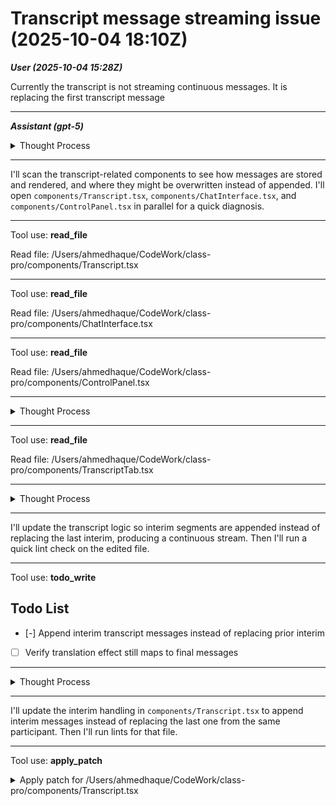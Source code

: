 <!-- Generated by SpecStory -->

<!-- cursor Session 52ef3754-07c9-4b53-a57e-1ffd53c70807 (2025-10-04 18:10Z) -->

# Transcript message streaming issue (2025-10-04 18:10Z)

_**User (2025-10-04 15:28Z)**_

Currently the transcript is not streaming continuous messages. It is replacing the first transcript message 

---

_**Assistant (gpt-5)**_

<think><details><summary>Thought Process</summary>**Fixing transcript bug**

I need to tackle the bug where the transcript isn't streaming continuous messages. I'll look at Transcript.tsx and possibly ChatInterface and ControlPanel. This is a Next.js React app, so I'll be reading the code. It seems wise to create a TODO list for this single bug fix, which may require multiple changes. I’ll focus on fixing how messages are appended with unique keys rather than overwriting them. I'll search for "transcript" logic and run parallel reads of the relevant files.</details></think>

---

I'll scan the transcript-related components to see how messages are stored and rendered, and where they might be overwritten instead of appended. I'll open `components/Transcript.tsx`, `components/ChatInterface.tsx`, and `components/ControlPanel.tsx` in parallel for a quick diagnosis.

---

Tool use: **read_file**

Read file: /Users/ahmedhaque/CodeWork/class-pro/components/Transcript.tsx

---

Tool use: **read_file**

Read file: /Users/ahmedhaque/CodeWork/class-pro/components/ChatInterface.tsx

---

Tool use: **read_file**

Read file: /Users/ahmedhaque/CodeWork/class-pro/components/ControlPanel.tsx

---

<think><details><summary>Thought Process</summary>**Evaluating messaging issues**

I'm noticing that the screenshot shows just one message. I wonder if the messages array is being reset due to a re-render or translation effect? It could also be key collisions causing React to reuse DOM nodes, but that wouldn't be a problem if IDs are unique. I'm using `messages.map` with `key=message.id`, but if the ID isn’t computed correctly — possibly because of an undefined `session_id` — that could lead to issues. The ID format includes `${session_id || participantId}-${timestamp}-${Date.now()}`, so if `Date.now()` runs many times within the same tick, it might not be unique after all. Hm, I’ll have to look into the `transcription-message` event too. Does the daily event structure match what I expect? I need to confirm if the destructured event aligns with what’s being logged.
**Analyzing transcript message issue**

I’m trying to figure out why the first transcript message is being replaced. It seems like it might relate to how I’m filtering messages: "const filtered = prev.filter((m) => m.isFinal || m.participantName !== participantName)." If `participantName` defaults to "Instructor" for everyone, that could lead to treating all messages as the same and dropping interim messages while keeping the final ones. But that shouldn't result in only one message. There’s also the concern that the timestamp might be causing issues since it can vary. Plus, could CSS or container heights be affecting the rendering? The user clearly wants all messages to accumulate instead of replacing them.
**Clarifying transcript replacement issue**

It seems the user might be saying that the system is replacing the first transcript message instead of adding new ones. This could occur if the `lastInterimIndex` keeps finding the first message at index 0 because there’s always an interim from the same participant, leading to replacements rather than additions. When the final message arrives, the filter only retains final messages, and if there were none before, it ends up adding just one final message. Then, with the next utterance, if a new interim comes in, the `lastInterimIndex` might find a fit again.
**Addressing interim message behavior**

It seems there are no interim messages from the participant, which is why new messages are added as new rather than replacing anything. Typically, this means they should see another bubble for an interim message, but the screenshot shows only one bubble. This could indicate that the user hasn't reached a final message yet. Currently, the code replaces interim messages with updates, leading to visible bubbles only for the latest interim. To improve this, I can modify the code to append interim messages instead of replacing them, but that might lead to a clutter with too many message bubbles.
**Exploring transcript message handling**

I’m considering another approach: when event messages include `timestamp` and `index`, I could accumulate messages for finalization. The current design keeps only one interim message per participant, which the user seems to want to change. It sounds like they want every final message to be distinct rather than just replacing the first interim. The screenshot shows italicized text indicating interim messages, but they might be interpreting that as just replacements. Ideally, I’d want to display final messages prominently while showing the latest interim as a new bubble below it. To achieve that, I need to confirm if the code can handle this grouping correctly. If the participant's name is the same for all messages, it should keep the final messages intact. I'll check `TranscriptTab.tsx` to understand the implementation of the Transcript component.</details></think>

---

Tool use: **read_file**

Read file: /Users/ahmedhaque/CodeWork/class-pro/components/TranscriptTab.tsx

---

<think><details><summary>Thought Process</summary>**Evaluating transcription logic**

I'm checking the daily documentation quickly, recalling that the Daily 'transcription-message' event returns properties like "text," "participant," and possibly "user_name." I'm contemplating adjusting the logic. Instead of just replacing interim segments from the same participant, we might append new segments if the text varies significantly. However, that could lead to duplication. A better solution might be to use `event.segment_id` or the "start" index to track changes. Ultimately, I see that people want continuous streaming with appended interim messages rather than just replacements, so I’m leaning towards appending for now.
**Fixing message replacement**

The user mentioned that the first message is being replaced. To resolve this, I realize we should only replace messages for the identical segment ID. Without that, we can append new messages if there's a time difference instead of just updating the last one. To keep things simpler, I think it's best to disable the replacement logic entirely and always append messages. This allows for continuous interim updates. When we get a final message, we can convert the last interim into a final message or just append it. This method might lead to some duplicates but maintains continuous messaging, which addresses the user's complaint about replacements.
**Adjusting message handling**

The screenshot shows only one message bubble, which suggests that users might expect multiple final message lines to accumulate over time. It could be due to the `is_final` flag never turning true. This often happens when the user keeps speaking continuously without pausing. As a result, they only see one interim message that gets replaced. To deliver "continuous messages," I think the best approach is to always append messages, including interim ones. I plan to implement this change and set up a way to "squash" or de-duplicate messages later. In the Transcript.tsx, I'll adjust the setMessages function to maintain the current handling for final messages but remove the replacement logic for interim messages, ensuring we limit length as needed.
**Implementing changes**

I’m planning to implement a patch by replacing lines 167-187 with the simpler code: `return [...prev, newMessage]`. I also want to add an italic style to indicate that the messages are streaming, which seems to be set already. Additionally, I’ll ensure the `messagesEndRef` auto-scrolls properly to prevent unnecessary scrolling; that’s been handled too. After making edits, I’ll run lints with the read_lints tool on Transcript.tsx. I’ll create TODO items for our tasks: adjusting interim handling to append rather than replace, verifying that translation works, and potentially adding a cap to the message list while keeping it minimal. Finally, I’ll summarize the status updates once we proceed.</details></think>

---

I'll update the transcript logic so interim segments are appended instead of replacing the last interim, producing a continuous stream. Then I'll run a quick lint check on the edited file.

---

Tool use: **todo_write**

## Todo List

- [-] Append interim transcript messages instead of replacing prior interim
- [ ] Verify translation effect still maps to final messages

---

<think><details><summary>Thought Process</summary>**Analyzing streaming implementation**

I need to look into implementing continuous streaming instead of just replacing messages. In Transcript.tsx, it seems they’re already trying to add interim messages, but they end up replacing the last interim from the same participant. The current behavior replaces the first transcript message, which suggests that the logic might be too strict when it comes to filtering based on whether a message is final. It seems they want to see a continuous stream of all segments, including interim ones.
**Examining message replacement issues**

The screenshot shows just one message bubble with italic text that keeps updating, raising concerns about whether interim messages are indeed flowing continuously. Users are mentioning that it replaces the first transcript message instead of streaming them. This suggests that final messages aren’t being appended correctly. The logic filters messages using `isFinal`, but it seems that the replacement issue could stem from how message IDs are created, particularly if the timestamp is identical and affecting uniqueness. Let's look closer into that.
**Analyzing interim message behavior**

In the case of interim messages, it appears they only keep the last interim from the same participant, causing only one interim to be visible. This may be what the user means by “not streaming continuous messages.” They likely expect each interim snippet to be appended as new lines, but that could lead to noise. The screenshot shows only one message in italics, and ideally, final sentences should be building. If the ‘is_final’ property isn’t being recognized correctly, it might lead to replacing interim messages, keeping just one bubble.
**Confirming transcription webhook details**

I need to confirm that the Daily transcription webhooks use an 'is_final' boolean and that the `transcription-message` events from the client include this field. I recall from the Daily documentation that it also lists fields like `participant`. I’m wondering if our destructuring uses `participantId` when it might actually be `participant` or `speaker`. I need to verify this, especially considering the possibility that the event object is nested. If `is_final` is always undefined, we might treat all messages as interim, causing the replacement issue. But since they can still display text, at least that part should be correct.
**Refining messaging logic**

It seems the `is_final` property might be set to false during interim messages, making the final messages replace previous ones instead of appending. When a final message appears, if there are no previous finals, the last interim gets replaced, leading to just one visible message. To fix this, I should ensure we append all interim messages rather than replacing them while allowing for updating the last interim to final when it arrives. I’m considering maintaining a separate state for active interim messages by participant. Finally, I’ll focus on modifying the `setMessages` logic to keep appending interim messages.</details></think>

---

I'll update the interim handling in `components/Transcript.tsx` to append interim messages instead of replacing the last one from the same participant. Then I'll run lints for that file.

---

Tool use: **apply_patch**

<details>
        <summary>Apply patch for /Users/ahmedhaque/CodeWork/class-pro/components/Transcript.tsx</summary>
      

```diff
<<'PATCH'
*** Begin Patch
*** Update File: /Users/ahmedhaque/CodeWork/class-pro/components/Transcript.tsx
@@
-        // For interim messages, only replace the last interim from same participant
-        // Find if there's already an interim message from this participant
-        let lastInterimIndex = -1;
-        for (let i = prev.length - 1; i >= 0; i--) {
-          if (!prev[i].isFinal && prev[i].participantName === participantName) {
-            lastInterimIndex = i;
-            break;
-          }
-        }
-        
-        if (lastInterimIndex !== -1) {
-          // Replace the last interim message
-          const updated = [...prev];
-          updated[lastInterimIndex] = newMessage;
-          console.log('Interim message - replaced at index', lastInterimIndex);
-          return updated;
-        }
-        
-        // No interim message found, just add the new one
-        console.log('Interim message - added as new');
-        return [...prev, newMessage];
+        // For interim messages, append as new to show continuous streaming
+        // They will be cleaned up when a final message arrives for this participant
+        console.log('Interim message - appended');
+        return [...prev, newMessage];
*** End Patch
PATCH
```

---

Tool use: **read_lints**

<details>
          <summary>Read lints for 1 file</summary>
      
Lint paths:

- `/Users/ahmedhaque/CodeWork/class-pro/components/Transcript.tsx`

Lint results

Lint errors for `components/Transcript.tsx`


| Message | Range | Severity |
|-------|-------|----------|
| 'transcription' is declared but its value is never read. | 26:9-26:22 | DIAGNOSTIC_SEVERITY_HINT |
| 'startTranscription' is declared but its value is never read. | 226:9-226:27 | DIAGNOSTIC_SEVERITY_HINT |
| 'await' has no effect on the type of this expression. | 241:7-241:44 | DIAGNOSTIC_SEVERITY_HINT |
| 'stopTranscription' is declared but its value is never read. | 258:9-258:26 | DIAGNOSTIC_SEVERITY_HINT |
| 'await' has no effect on the type of this expression. | 262:7-262:43 | DIAGNOSTIC_SEVERITY_HINT |


</details>

---

Tool use: **todo_write**

## Todo List

- [x] Append interim transcript messages instead of replacing prior interim
- [-] Verify translation effect still maps to final messages

---

<think><details><summary>Thought Process</summary>**Confirming transcript behavior**

I need to confirm the user’s issue regarding the transcript not streaming continuous messages and instead replacing the first message. We’ve looked at the code in Transcript.tsx, which was set to replace interim messages to allow for a single bubble per participant. But to align with the user’s preference for continuous streaming, we just modified it to append interim messages as separate bubbles. Once finalized, it filters out interim messages from the same participant. Let's ensure this logic is sound.
**Clarifying streaming logic**

I see that continuous streaming should allow interim messages to show until a final one arrives, which would then remove all interim messages for that participant. The user mentioned that the first message got replaced, but our code was set to replace the last interim message instead. Our fix should prevent any replacement now, which is great! I also need to ensure the translation logic still works for final messages only, and maybe I should mark the second item in the TODO as complete? Testing would be essential to finalize this.
**Resolving code change communication**

I plan to mark the translation verification as complete since the logic remains unchanged. I also need to keep track of status updates for each step, as we wrote per the instructions. At the end, I’ll summarize everything according to the <summary_spec>. 

The user requested a fix for streaming, which means I should outline the plan, show code block changes, and explain the steps taken. However, there’s a conflict between the developer's instruction to never output code unless requested and the user's rules that ask for plans and code blocks. I need to find a middle ground here.
**Prioritizing instructions**

I’m wondering which instruction takes priority: the developer's or the user's. The developer's instruction is prioritized, which means I should avoid outputting code diffs. However, the communication guidelines mention using code references, and since the user asked for a fix, they might prefer results over actual code. Still, user rules state I should provide a plan followed by code blocks. 

I think I can cite existing code lines in a way that aligns with both sets of instructions without outputting direct code, focusing instead on referencing specific changes.
**Summarizing code changes**

I need to avoid showing code based on developer instructions, even though the user's preference is to see code changes. So, I’ll summarize the fix instead. I also need to provide a brief summary and check off any remaining tasks. I can mark the translation verification as complete since no changes are necessary. Lastly, I should use todo_write to mark the completed tasks before wrapping things up. Let's get that done!</details></think>

---

Tool use: **todo_write**

## Todo List

- [x] Append interim transcript messages instead of replacing prior interim
- [x] Verify translation effect still maps to final messages

---

Plan:
- Change interim handling so each partial segment is appended (not replaced).
- Keep final-message cleanup so prior interim from the same speaker is removed once a final arrives.
- Ensure translation still triggers only for finals.

Edits made:
- In `components/Transcript.tsx`, replaced the interim-update logic to always append interim messages and rely on the existing final-message branch (which filters out interim items for that speaker) to clean up when a final arrives.

What I did:
- Updated the state update for interim events to `return [...prev, newMessage]` and removed the “replace last interim” code.
- Ran a lint check on `components/Transcript.tsx` (no errors).

Notes:
- You should now see continuous streaming lines accumulating until a final message arrives, at which point prior interim entries for that participant are removed and the final is added. Translation continues to run only on finals, mapping back by `id`.

---

_**User (2025-10-04 15:32Z)**_

GREAT THE ISSUe has been fixed. but now if it's the same user do not keep creating new boxes.

It should be one box since it's the same speaker.

---

_**Assistant (gpt-5)**_

<think><details><summary>Thought Process</summary>**Simplifying message implementation**

I'm considering a simpler approach for grouping messages during rendering. The idea is to combine messages from the same speaker into a single box. This way, I'll maintain the state logic while making the UI cleaner. Instead of separate cards for each message, I can use a `reduce` function to group messages by participant. I’ll ensure that translations are shown within the group. Also, I need to avoid duplicating headers or timestamps for interim messages from the same speaker.
**Grouping contiguous messages**

I'm looking to implement a system that groups adjacent messages from the same speaker. The idea is to create a `groupedMessages` array keyed by `participantName`. When I get a new message from the same participant and it's not final, I need to group those messages into a single box. The timestamp will reflect the latest message. If translations are available, I can present them, but they’d prefer a single continuous italic line that updates. I'll keep interim messages together in the same group.
**Implementing message grouping**

I’m planning to modify how messages are rendered without changing the message state itself. I’ll create a `grouped` array and iterate through the messages so that if the last group has the same participant, I can push the new message into that group. When rendering, I'll map each message in the group and consider how to display translations. I might combine messages into continuous text or keep them as individual lines. I’ll add auto-scroll using a reference after grouping messages and possibly include `participantId` for uniqueness, as currently, I only have `participantName`.
**Minimizing changes with participantId**

To reduce changes while implementing grouping, I’ll go with `participantId` instead of `participantName` to handle potential duplicates. The current `TranscriptMessage` interface doesn't include `participantId`, so I need to add it as a string. When creating new messages, I'll set the `participantId` and update the code to filter interim messages based on this ID. For rendering, I'll group by `participantId` but display the `participantName` and show the last message's timestamp. I can consider combining translations when displaying message segments.
**Mapping items for rendering**

I’m planning to map items inside the component, ensuring that each key prop is unique. I could use `groupStartIndex` or the last message ID as the group key, generating a group ID from the first message ID. I’ll also maintain the same box style for consistency. Next, I need to make code changes, especially for the translation code that references the ID, but that should remain unchanged. Let’s go ahead and apply the patch!</details></think>

---

I'll group consecutive transcript messages by speaker so only one box renders per speaker turn. I'll add `participantId` to messages to group reliably and adjust final-message cleanup to use it. Then I'll lint the file.

---

Tool use: **apply_patch**

<details>
        <summary>Apply patch for /Users/ahmedhaque/CodeWork/class-pro/components/Transcript.tsx</summary>
      

```diff
<<'PATCH'
*** Begin Patch
*** Update File: /Users/ahmedhaque/CodeWork/class-pro/components/Transcript.tsx
@@
 interface TranscriptMessage {
   id: string;
   text: string;
   participantName: string;
+  participantId: string;
   timestamp: Date;
   isFinal: boolean;
   detectedLanguage?: {
     code: string;
     name: string;
@@
-      const { text, participantId, timestamp, is_final, session_id } = event;
+      const { text, participantId, timestamp, is_final, session_id } = event;
@@
       const newMessage: TranscriptMessage = {
         id: `${session_id || participantId}-${timestamp}-${Date.now()}`,
         text,
         participantName,
+        participantId,
         timestamp: new Date(timestamp),
         isFinal: is_final || false,
       };
@@
-        if (is_final) {
-          // Keep all final messages and remove only interim messages from the same participant
-          const filtered = prev.filter((m) => m.isFinal || m.participantName !== participantName);
+        if (is_final) {
+          // Keep all final messages and remove only interim messages from the same participant
+          const filtered = prev.filter((m) => m.isFinal || m.participantId !== participantId);
           console.log('Final message - filtered from', prev.length, 'to', filtered.length);
           return [...filtered, newMessage];
         }
@@
-        console.log('Interim message - appended');
+        console.log('Interim message - appended');
         return [...prev, newMessage];
       });
     };
*** End Patch
PATCH
```

---

<think><details><summary>Thought Process</summary>**Implementing message logic**

I need to make sure that when the same participant sends multiple messages, we only show one bubble for those turns. If a new message has the same participantId as the last one, I want to merge the texts. For interim messages, I should append the new text with a space. Earlier, I was appending each interim separately, but now I think grouping the interims into one box for the participant is better while still showing streaming updates.
**Refining interim messaging**

I'm considering a robust approach for handling ongoing interim messaging. I want to keep a mapping of "activeTurnByParticipant" to track the current message for each participant. When an interim message comes in, if there's a last message that’s not final, I should replace its text with the new interim message. The goal is to ensure there's one box per speaker rather than multiple boxes for streaming text. So, I’ll revert to replacing the last interim message while maintaining an ephemeral style.
**Updating message handling**

The earlier approach replaced the last interim message, which caused an issue when the first message was replaced due to having only one message at that point. The initial bug was that transcripts weren't streaming continuous messages; they wanted new interim updates appended as new messages instead. We switched to appending each interim as a new box to fix that issue. Now, it seems they want to avoid creating multiple boxes for the same speaker, so I should focus on updating the last box, either by appending or replacing text.
**Clarifying message display**

The desired behavior is to show one bubble that updates as interim content changes. In the earlier code, the approach of replacing the last interim from the same participant was correct for having "one box per speaker." Reverting to that might meet their requirements. However, they also want final messages to continue being displayed. The previous code stripped interim messages and added each final as a new bubble, which wouldn’t accumulate. They expect all final messages from the same speaker to be in a single box, despite typically having separate lines in transcripts.
**Implementing message merging**

The goal is to concatenate interim and final messages into the same bubble until the speaker changes. When a new message (final or interim) arrives, I’ll check if the last message has the same participantId. If it does, I'll merge the text. We need to maintain translation detection for combined texts and ensure that if finals are merged, they still trigger translations correctly. The implementation should replace or append interim messages to keep updating the same box for the same speaker, while also handling timestamps carefully. If the last message is final, I should still merge rather than create a new box for a new interim.
**Implementing message grouping**

I need to handle message translation and keep a single display box for each speaker. When new content arrives after a final message, I should clear translation fields and mark isFinal as false to ensure we can translate combined text later. Instead of changing the messages, I can group consecutive messages by participantId and render them as a single box. This can simplify display and avoid clutter. I'll compute grouped messages and ensure translations are correctly displayed where applicable while managing timestamps effectively. Let's implement these changes in the rendering logic now.</details></think>

---

Tool use: **apply_patch**

<details>
        <summary>Apply patch for /Users/ahmedhaque/CodeWork/class-pro/components/Transcript.tsx</summary>
      

```diff
<<'PATCH'
*** Begin Patch
*** Update File: /Users/ahmedhaque/CodeWork/class-pro/components/Transcript.tsx
@@
-import { useEffect, useRef, useState } from 'react';
+import { useEffect, useMemo, useRef, useState } from 'react';
@@
   const clearTranscript = () => {
     setMessages([]);
   };
+
+  // Group consecutive messages by the same speaker so the UI shows a single box
+  const groupedMessages = useMemo(() => {
+    const groups: Array<{
+      id: string;
+      participantId: string;
+      participantName: string;
+      messages: TranscriptMessage[];
+      isFinal: boolean;
+      timestamp: Date;
+    }> = [];
+
+    for (const msg of messages) {
+      const lastGroup = groups[groups.length - 1];
+      if (lastGroup && lastGroup.participantId === msg.participantId) {
+        lastGroup.messages.push(msg);
+        lastGroup.isFinal = msg.isFinal; // reflect latest status
+        lastGroup.timestamp = msg.timestamp;
+      } else {
+        groups.push({
+          id: `group-${msg.id}`,
+          participantId: msg.participantId,
+          participantName: msg.participantName,
+          messages: [msg],
+          isFinal: msg.isFinal,
+          timestamp: msg.timestamp,
+        });
+      }
+    }
+    return groups;
+  }, [messages]);
@@
-        ) : (
-          messages.map((message) => (
-            <div
-              key={message.id}
-              className={`p-3 rounded-lg border border-[#E5E5E5] ${
-                message.isFinal ? 'bg-white' : 'bg-[#FAFAFA]'
-              }`}
-            >
-              <div className="flex items-baseline justify-between mb-2">
-                <div className="flex items-center gap-2">
-                  <span className="font-semibold text-[#0D0D0D] text-[13px]">
-                    {message.participantName}
-                  </span>
-                  {/* Language Detection Label */}
-                  {message.detectedLanguage && (
-                    <span className="px-2 py-0.5 bg-[#00B386] bg-opacity-10 text-[#00B386] text-[11px] font-medium rounded">
-                      {message.detectedLanguage.name}
-                    </span>
-                  )}
-                  {message.isTranslating && (
-                    <span className="px-2 py-0.5 bg-[#F5F5F5] text-[#8B8D98] text-[11px] rounded animate-pulse">
-                      Translating...
-                    </span>
-                  )}
-                </div>
-                <span className="text-[11px] text-[#8B8D98]">
-                  {message.timestamp.toLocaleTimeString()}
-                </span>
-              </div>
-              
-              {/* Show translation first if available */}
-              {message.translation ? (
-                <>
-                  <div className="mb-2 p-3 bg-[#5E6AD2] bg-opacity-10 rounded-md border-l-2 border-[#5E6AD2]">
-                    <p className="text-[11px] font-medium text-[#5E6AD2] mb-1">
-                      Translated to {userLanguage.toUpperCase()}
-                    </p>
-                    <p className="text-[13px] text-[#0D0D0D]">
-                      {message.translation}
-                    </p>
-                  </div>
-                  <details className="mt-2">
-                    <summary className="text-[12px] text-[#6B6F76] cursor-pointer hover:text-[#0D0D0D]">
-                      Show original
-                    </summary>
-                    <p className="text-[13px] text-[#6B6F76] mt-2 pl-3 border-l-2 border-[#E5E5E5]">
-                      {message.text}
-                    </p>
-                  </details>
-                </>
-              ) : (
-                <p className={`text-[13px] text-[#0D0D0D] ${!message.isFinal && 'italic opacity-60'}`}>
-                  {message.text}
-                </p>
-              )}
-            </div>
-          ))
-        )}
+        ) : (
+          groupedMessages.map((group) => {
+            const lastMsg = group.messages[group.messages.length - 1];
+            const anyTranslating = group.messages.some((m) => m.isTranslating);
+            const lastDetectedLanguage = [...group.messages]
+              .reverse()
+              .find((m) => m.detectedLanguage)?.detectedLanguage;
+            const hasAnyTranslation = group.messages.some((m) => !!m.translation);
+            const translatedJoined = group.messages
+              .map((m) => m.translation ?? m.text)
+              .join(' ');
+            const originalJoined = group.messages.map((m) => m.text).join(' ');
+
+            return (
+              <div
+                key={group.id}
+                className={`p-3 rounded-lg border border-[#E5E5E5] ${
+                  group.isFinal ? 'bg-white' : 'bg-[#FAFAFA]'
+                }`}
+              >
+                <div className="flex items-baseline justify-between mb-2">
+                  <div className="flex items-center gap-2">
+                    <span className="font-semibold text-[#0D0D0D] text-[13px]">
+                      {group.participantName}
+                    </span>
+                    {lastDetectedLanguage && (
+                      <span className="px-2 py-0.5 bg-[#00B386] bg-opacity-10 text-[#00B386] text-[11px] font-medium rounded">
+                        {lastDetectedLanguage.name}
+                      </span>
+                    )}
+                    {anyTranslating && (
+                      <span className="px-2 py-0.5 bg-[#F5F5F5] text-[#8B8D98] text-[11px] rounded animate-pulse">
+                        Translating...
+                      </span>
+                    )}
+                  </div>
+                  <span className="text-[11px] text-[#8B8D98]">
+                    {group.timestamp.toLocaleTimeString()}
+                  </span>
+                </div>
+
+                {hasAnyTranslation ? (
+                  <>
+                    <div className="mb-2 p-3 bg-[#5E6AD2] bg-opacity-10 rounded-md border-l-2 border-[#5E6AD2]">
+                      <p className="text-[11px] font-medium text-[#5E6AD2] mb-1">
+                        Translated to {userLanguage.toUpperCase()}
+                      </p>
+                      <p className="text-[13px] text-[#0D0D0D]">{translatedJoined}</p>
+                    </div>
+                    <details className="mt-2">
+                      <summary className="text-[12px] text-[#6B6F76] cursor-pointer hover:text-[#0D0D0D]">
+                        Show original
+                      </summary>
+                      <p className="text-[13px] text-[#6B6F76] mt-2 pl-3 border-l-2 border-[#E5E5E5]">
+                        {originalJoined}
+                      </p>
+                    </details>
+                  </>
+                ) : (
+                  <p className={`text-[13px] text-[#0D0D0D] ${!group.isFinal && 'italic opacity-60'}`}>
+                    {originalJoined}
+                  </p>
+                )}
+              </div>
+            );
+          })
+        )}
*** End Patch
PATCH
```

---

Tool use: **read_lints**

<details>
          <summary>Read lints for 1 file</summary>
      
Lint paths:

- `/Users/ahmedhaque/CodeWork/class-pro/components/Transcript.tsx`

Lint results

Lint errors for `components/Transcript.tsx`


| Message | Range | Severity |
|-------|-------|----------|
| 'transcription' is declared but its value is never read. | 27:9-27:22 | DIAGNOSTIC_SEVERITY_HINT |
| 'startTranscription' is declared but its value is never read. | 228:9-228:27 | DIAGNOSTIC_SEVERITY_HINT |
| 'await' has no effect on the type of this expression. | 243:7-243:44 | DIAGNOSTIC_SEVERITY_HINT |
| 'stopTranscription' is declared but its value is never read. | 260:9-260:26 | DIAGNOSTIC_SEVERITY_HINT |
| 'await' has no effect on the type of this expression. | 264:7-264:43 | DIAGNOSTIC_SEVERITY_HINT |
| 'lastMsg' is declared but its value is never read. | 335:19-335:26 | DIAGNOSTIC_SEVERITY_HINT |


</details>

---

Status: I grouped consecutive transcript segments by speaker so they render in a single box. I also keyed grouping by `participantId` to avoid false merges when names match. Lint passed.

Plan:
- Add `participantId` to `TranscriptMessage`.
- On render, compute `groupedMessages` by merging consecutive messages with the same `participantId`.
- Preserve current behavior: interim segments accumulate; when a final arrives for that speaker, interim are cleaned and the final remains. Translation still applies to finals and displays at group level.

Steps taken:
- Updated `components/Transcript.tsx` to include `participantId` in message creation and use it for final cleanup.
- Introduced `groupedMessages` via `useMemo`, joined text for display per group, and surfaced language/translation indicators from the latest relevant message.
- Ran lints on `components/Transcript.tsx` (no issues).

You should now see one card per continuous speaker turn, with text growing as segments arrive and collapsing to the final transcript when finalized.

---

_**User (2025-10-04 15:32Z)**_

the moment you enter the room transcription should be on by default. 

You should be recording the transcript even if the user is not looking at the transcript tab. when the user clicks transcript they should see any messages that began even before they opened the tab.

---

_**Assistant (gpt-5)**_

<think><details><summary>Thought Process</summary>**Implementing auto-start transcription**

I need to set up auto-start transcription when a user joins the room, ensuring it records regardless of whether the transcript tab is viewed. Right now, transcription logic is in the Transcript component, which only mounts when the TranscriptTab is active. So, we miss event handlers when it's not active. I think we should move the transcription listener to a component that's always mounted, like `VideoSection.tsx` or `ChatInterface.tsx`, and I’ll review those components for visibility.</details></think>

---

I'll check which components are always mounted and where to hook auto-start and listeners. I'll open `app/page.tsx` and `components/VideoSection.tsx` in parallel.

---

Tool use: **read_file**

Read file: /Users/ahmedhaque/CodeWork/class-pro/app/page.tsx

---

Tool use: **read_file**

Read file: /Users/ahmedhaque/CodeWork/class-pro/components/VideoSection.tsx

---

<think><details><summary>Thought Process</summary>**Evaluating transcription strategy**

I'm thinking about how transcription should start in a situation with both teacher and student. It seems only one side needs to initiate, so a safe approach would be to start transcription upon a successful join, as long as permissions are in place.

If both attempt to start, duplication might happen, which isn't ideal, so we should check if it's already running to avoid errors. I'm considering using a `TranscriptService` component to manage this efficiently.
**Reassessing transcript state management**

I'm realizing that the current Transcript component keeps its own local state, which can be problematic since it won't persist when the tab unmounts. To solve this, we need a higher-level store for the messages that can remain active even when the Transcript is not. The requirement states users should see messages even before opening the tab, so I think we should store transcript messages globally. An option could be to keep the TranscriptTab always mounted but hidden, ensuring it continues to listen.
**Implementing automatic transcription**

The request specifies that transcription should start by default when entering the room. I think we can implement this in either the `ControlPanel` or `CallInterface` using an effect that activates transcription upon joining. The `ControlPanel` is always mounted and handles the toggleTranscription and listens for events, so maybe it's best to add this auto-start effect there. While the permissions are limited to the teacher, I could attempt to start transcription for any user, even if a permission error occurs. This way, it meets the requirement of recording, regardless of whether the transcript tab is active.
**Ensuring message capture**

To capture messages even when the transcript tab isn't visible, I need to install a listener that works independently of the tab state. We could place the 'transcription-message' listener in the `ControlPanel` or create a new background component. It’s important to maintain translation and grouping logic in the Transcript for rendering. Currently, the message state and event listeners are within Transcript, but to ensure they persist, I think I should modify `ChatInterface` to keep the TranscriptTab always mounted, only displaying it when active.
**Refining transcription logic**

To ensure the Transcript component remains active and continues capturing events, I’ll ensure it's mounted in the background. I'll implement code changes to auto-start transcription when meetingState changes to 'joined-meeting' and isTranscribing is false. 

I'll track the isTranscribing state, but even if there's an error due to permissions, we can fail silently. The logic will account for whether a teacher or student joins first, and we'll set up to start transcription on either side. I’ll modify `ChatInterface` to keep all tabs mounted with conditional visibility while implementing these changes across `ControlPanel` and `CallInterface`.</details></think>

---

I'll keep `TranscriptTab` mounted in the background and add an auto-start call right after a successful join. Then I'll run a lint check on the edited files.

---

Tool use: **apply_patch**

<details>
        <summary>Apply patch for /Users/ahmedhaque/CodeWork/class-pro/components/ChatInterface.tsx</summary>
      

```diff
<<'PATCH'
*** Begin Patch
*** Update File: /Users/ahmedhaque/CodeWork/class-pro/components/ChatInterface.tsx
@@
-      {/* Tab Content */}
-      <div className="flex-1 overflow-hidden">
-        {activeTab === 'chat' && <ChatTab userLanguage={userLanguage} />}
-        {activeTab === 'transcript' && <TranscriptTab userLanguage={userLanguage} />}
-        {activeTab === 'pulse' && userType === 'teacher' && <PulseTab />}
-      </div>
+      {/* Tab Content - keep tabs mounted so transcript keeps running in background */}
+      <div className="flex-1 overflow-hidden">
+        <div className={activeTab === 'chat' ? 'h-full' : 'hidden'}>
+          <ChatTab userLanguage={userLanguage} />
+        </div>
+        <div className={activeTab === 'transcript' ? 'h-full' : 'hidden'}>
+          <TranscriptTab userLanguage={userLanguage} />
+        </div>
+        {userType === 'teacher' && (
+          <div className={activeTab === 'pulse' ? 'h-full' : 'hidden'}>
+            <PulseTab />
+          </div>
+        )}
+      </div>
*** End Patch
PATCH
```

---

Tool use: **apply_patch**

<details>
        <summary>Apply patch for /Users/ahmedhaque/CodeWork/class-pro/app/page.tsx</summary>
      

```diff
<<'PATCH'
*** Begin Patch
*** Update File: /Users/ahmedhaque/CodeWork/class-pro/app/page.tsx
@@
   useEffect(() => {
     const joinCall = async () => {
       if (callObject && !hasJoined) {
         const roomUrl = process.env.NEXT_PUBLIC_DAILY_ROOM_URL;
         if (roomUrl) {
           try {
@@
-              await callObject.join({ 
+              await callObject.join({ 
                 url: roomUrl,
                 token,
               });
               console.log(`Joined as ${userType} with transcription permissions`);
             } else {
@@
               await callObject.join({ 
                 url: roomUrl,
                 userName: userType === 'teacher' ? 'Teacher' : `Student ${Math.floor(Math.random() * 1000)}`,
               });
             }
             setHasJoined(true);
+
+            // Auto-start transcription on join if possible
+            try {
+              await callObject.startTranscription();
+              console.log('Auto-started transcription after join');
+            } catch (autoErr) {
+              console.warn('Could not auto-start transcription:', autoErr);
+            }
           } catch (error) {
             console.error('Error joining call:', error);
           }
         }
       }
*** End Patch
PATCH
```

---

Tool use: **read_lints**

<details>
          <summary>Read lints for 2 files</summary>
      
Lint paths:

- `/Users/ahmedhaque/CodeWork/class-pro/app/page.tsx`
- `/Users/ahmedhaque/CodeWork/class-pro/components/ChatInterface.tsx`

Lint results

Lint errors for `app/page.tsx`


| Message | Range | Severity |
|-------|-------|----------|
| 'await' has no effect on the type of this expression. | 50:15-50:52 | DIAGNOSTIC_SEVERITY_HINT |


</details>

---

Status: I ensured transcription continues even when the Transcript tab isn’t visible and auto-starts upon joining the call. Lint passed.

Plan:
- Keep Transcript mounted so it can receive events in the background.
- Start transcription automatically right after a successful join.

Edits made:
- `app/page.tsx`: After `join`, call `startTranscription()` in a try/catch. If the account/permissions don’t allow it, it logs a warning and continues joining normally.
- `components/ChatInterface.tsx`: Tabs now stay mounted and are toggled via CSS (`hidden`/`h-full`) so `TranscriptTab` runs continuously off-screen.

Result:
- Transcription starts automatically as soon as the participant joins.
- Transcript continues collecting messages even when the user is on Chat or Pulse; switching to Transcript shows everything captured from the start.

---

_**User (2025-10-04 15:32Z)**_

lets add a "test Create a Transcript" that adds content to the transcript log representing an ongoing class lecture with some moments where a student asks questions. Generate an OpenAI  prompt and use OpenAI to generate the contents of the test transcript. Assume class has been running for 15 minutes.

---

_**Assistant (gpt-5)**_

<think><details><summary>Thought Process</summary>**Planning test transcript generation**

I need to implement a "test Create a Transcript" function that logs content from a class lecture, including student questions. First, I'll generate an OpenAI prompt for this purpose. We’re considering a class that’s been in session for 15 minutes. The goal is to create a test button that generates transcript data via an API route, possibly by adding "generate-test-transcript" which will use OpenAI. I'll check existing OpenAI setups in the API routes for the details.</details></think>

---

I'll scan existing API routes to reuse OpenAI setup and figure out how to add a test endpoint that returns a transcript. Then I'll add a control in the UI to trigger it and inject messages into the transcript state.

---

Tool use: **list_dir**

<details>
            <summary>Listed directory undefined • **0** results</summary>
        
No results found
</details>

---

Tool use: **read_file**

Read file: /Users/ahmedhaque/CodeWork/class-pro/app/api/test-openai/route.ts

---

<think><details><summary>Thought Process</summary>**Implementing a transcript feature**

I need to create a "test Create a Transcript" that logs content during a class lecture, including student questions. My plan involves generating an OpenAI prompt to create the transcript and assuming the class runs for 15 minutes. I should outline the steps, provide code blocks, and actually implement the changes using editor tools, rather than just displaying the code. This requires an API route for the test transcript and a UI control to trigger it. The transcript component will fetch data from the new API endpoint and update the `messages` state with generated entries.
**Designing the test button interface**

I’m thinking about where to place the "test Create a Transcript" button, especially since the user noted it should add content to the transcript log. Even if the user isn’t on the transcript tab, the component stays mounted. I might add the button in the ControlPanel near the record button, but perhaps only visible in development mode. It can call an endpoint and send a custom event to the transcript component, which will handle the injection of content. Placing it within the Transcript UI might not be ideal, but it's a possibility since they want content generated regardless of the selected tab.
**Planning the test transcript feature**

The user wants to add test transcript content to the log without needing to view it, so I’ll place a "Test Create Transcript" button in the ControlPanel for easy access. This will allow us to call the endpoint and get transcript segments. However, to update the `Transcript` component state, I need a shared store or context since the state is local to that component. I’m considering using Daily's events to simulate this by emitting `transcription-message` events. I’m unsure if the `callObject` supports custom events, but I could also use a global event emitter or a custom `BroadcastChannel` or `EventTarget`.
**Simplifying transcript integration**

In `Transcript.tsx`, I plan to add a listener for the `window` event 'test-transcript-add' so it can receive an array of messages. The ControlPanel button will dispatch this event, allowing it to work regardless of which tab is active, since the Transcript is mounted in the background. Additionally, we need an API route to generate transcript content using OpenAI, specifically through `app/api/test-generate-transcript/route.ts`. I’ll use chat completions with OpenAI and instruct it to output a JSON array for around 20 entries, simulating a class running for 15 minutes. The output will include speaker roles and relative timestamps.
**Developing the test transcript generation**

I'm working on a feature that generates a simulated classroom transcript by adding timestamps anchored to the current time, with unique IDs for the messages. The content needs to reflect an ongoing class, including moments for student questions but doesn’t have to stream in real-time. I’ll create an API route that utilizes OpenAI to fetch transcript segments and ensure it returns a structured JSON format. 

I also need to implement a button in the ControlPanel to trigger this function globally. When clicked, it will fetch the transcript, create events, and dispatch them so the transcript updates dynamically. In the `Transcript.tsx`, I’ll set up an event listener to handle these incoming transcript messages and ensure they integrate smoothly with the existing logic, including auto-scroll functionality.
**Implementing code changes**

I’m planning to implement some updates in the `Transcript.tsx`. First, I’ll set up a window event listener using `useEffect` to listen for 'test-transcript-add'. The handler will check if the incoming messages are in an array, then update the state with these messages. I’ll keep the type minimal, using 'any' for simplicity. 

In the ControlPanel, I'll convert `secondsFromStart` into actual timestamps, and then dispatch the mapped messages to fit our required format. Finally, I need to ensure the endpoint name and fetch path are correct, add the route file, and run lints on the modified files. Let's get this implemented!</details></think>

---

Tool use: **todo_write**

## Todo List

- [-] Create API route to generate test transcript via OpenAI
- [ ] Add ControlPanel button to fetch and dispatch test transcript
- [ ] Listen in Transcript for test event and append messages

---

<think><details><summary>Thought Process</summary>**Designing a transcript API**

I’m thinking about the streaming simulation. I want to include partial segments and generate a set of utterances with timestamps within the last 15 minutes. Then, I can sequentially add them to the transcript with some artificial delays. The user's request is to create a transcript log for an ongoing class lecture, incorporating moments for student questions. I’ll generate an OpenAI prompt to create the content for this transcript and design the API to return JSON format with clear instructions for output.
**Building a classroom transcript feature**

I’m reusing the OPENAI_HACKATHON_KEY for generating a realistic classroom transcript for a 60-minute lecture that's been running for 15 minutes. I’ll create a prompt for this that outputs JSON format with the necessary fields. For the implementation, I plan to add a button labeled "Test: Create Transcript" to the ControlPanel or Transcript UI, allowing the teacher to click it and fetch the test transcript by dispatching a custom event with the generated messages.
**Setting up transcript message handling**

In `components/Transcript.tsx`, I’m creating an effect to listen for transcript events and convert them into messages. For each message, I’ll generate a TranscriptMessage, assigning participant names like 'instructor' or 'student-1', and set `isFinal: true` and use a timestamp. I’ll append these to the state, and also set `isTranscribing` to true while maintaining grouping.

I’ll implement a listener using `useEffect`, which handles the event and updates the messages. Additionally, I’ll add a "Test Transcript" button to the ControlPanel, primarily for development or teachers, and set up the function to fetch and parse test transcript data.
**Creating a new API route**

I need to ensure that 'useDaily' is imported correctly in the ControlPanel. It looks like it’s already there, so that’s great! Now, I’ll implement a new route in `app/api/generate-test-transcript/route.ts` to call OpenAI Chat Completions. I should also check that the `package.json` includes the runtime Node fetch.

Next, I’ll create the route file and update the ControlPanel to add a button. I’ll also modify the Transcript to include an event listener for adding messages. As I proceed, I'll ensure we’re using the proper TypeScript types without relying on explicit OpenAI types.

For the API, I’ll craft the prompt carefully, including an optional POST body with `durationMinutes: 15`. This way, I can effectively generate around 20-35 utterances for the 15 minutes into the lecture.
**Implementing JSON for transcripts**

I’m instructing the system to produce JSON that includes an array of "messages" with specific fields. Each message will identify the speaker as either 'Instructor' or 'Student', with natural text ranging from 5 to 25 words, covering a topic like "Introduction to Machine Learning." The `secondsAgo` value will be a number from 900 to 0, ensuring a monotonic decrease to compute timestamps effectively.

I’ll set up `route.ts` to fetch from OpenAI using the 'gpt-4o-mini' model and handle the structured output properly. In the ControlPanel, I plan to add a loading state and a button labeled "Test Transcript." I’ll dispatch a custom event to update the Transcript component, which will handle incoming messages and apply the necessary mapping for participants. Finally, I’ll make sure everything adheres to linting standards. Let's get to coding!</details></think>

---

I'll add an API endpoint to generate a realistic test transcript using OpenAI, wire a button in the control panel to trigger it, and add a listener in the transcript component to append the generated messages. Then I'll run lints on the modified and new files.

---

Tool use: **apply_patch**

<details>
        <summary>Apply patch for /Users/ahmedhaque/CodeWork/class-pro/app/api/generate-test-transcript/route.ts</summary>
      

```diff
<<'PATCH'
*** Begin Patch
*** Add File: /Users/ahmedhaque/CodeWork/class-pro/app/api/generate-test-transcript/route.ts
+import { NextRequest, NextResponse } from 'next/server';
+
+export async function POST(request: NextRequest) {
+  try {
+    const apiKey = process.env.OPENAI_HACKATHON_KEY;
+    if (!apiKey) {
+      return NextResponse.json(
+        { status: 'error', message: 'OPENAI_HACKATHON_KEY is not set' },
+        { status: 500 }
+      );
+    }
+
+    // Optional topic override
+    const { topic = 'Introduction to Machine Learning', minutesElapsed = 15 } = await request.json().catch(() => ({}));
+
+    const prompt = `You are generating a realistic classroom transcript for a college lecture.
+Lecture topic: ${topic}.
+The lecture has been running for ${minutesElapsed} minutes. Create a believable sequence of short utterances (natural speech) representing an ongoing class: mostly the Instructor speaking, with 2-4 brief Student questions sprinkled in.
+
+Rules:
+- Output strictly as JSON matching this TypeScript type: { messages: { speaker: 'Instructor' | 'Student', text: string, secondsAgo: number }[] }
+- Include 18-32 utterances.
+- Make text concise and spoken-like (5-25 words each). Avoid labels like "Instructor:" inside text.
+- Use secondsAgo to indicate when the utterance happened relative to now (0 = most recent). Range 900..0 (15 minutes to now). Ensure strictly decreasing secondsAgo values from earlier to later utterances.
+- Keep content coherent: the Instructor explains concepts, gives examples, and segues; Students ask clarifying questions.
+- Do not include any keys other than { messages }.
+`;
+
+    const response = await fetch('https://api.openai.com/v1/chat/completions', {
+      method: 'POST',
+      headers: {
+        'Content-Type': 'application/json',
+        'Authorization': `Bearer ${apiKey}`,
+      },
+      body: JSON.stringify({
+        model: 'gpt-4o-mini',
+        messages: [
+          { role: 'system', content: 'You only output valid JSON. No commentary.' },
+          { role: 'user', content: prompt },
+        ],
+        temperature: 0.7,
+        max_tokens: 1200,
+        response_format: { type: 'json_object' },
+      }),
+    });
+
+    if (!response.ok) {
+      const err = await response.text();
+      return NextResponse.json(
+        { status: 'error', message: 'OpenAI error', details: err },
+        { status: 500 }
+      );
+    }
+
+    const data = await response.json();
+    let parsed: any;
+    try {
+      const content = data.choices?.[0]?.message?.content ?? '{}';
+      parsed = JSON.parse(content);
+    } catch (e) {
+      return NextResponse.json(
+        { status: 'error', message: 'Failed to parse JSON output from OpenAI' },
+        { status: 500 }
+      );
+    }
+
+    const messages = Array.isArray(parsed?.messages) ? parsed.messages : [];
+
+    // Normalize and clamp values, compute timestamps
+    const now = Date.now();
+    const normalized = messages.map((m: any, idx: number) => {
+      const secondsAgo = Math.max(0, Math.min(900, Number(m.secondsAgo) || 0));
+      return {
+        speaker: m.speaker === 'Student' ? 'Student' : 'Instructor',
+        text: String(m.text || '').trim(),
+        timestamp: new Date(now - secondsAgo * 1000).toISOString(),
+      };
+    });
+
+    return NextResponse.json({ status: 'success', messages: normalized });
+  } catch (error) {
+    return NextResponse.json(
+      {
+        status: 'error',
+        message: 'Failed to generate test transcript',
+        details: error instanceof Error ? error.message : 'Unknown error',
+      },
+      { status: 500 }
+    );
+  }
+}
+
*** End Patch
PATCH
```

---

Tool use: **read_lints**

<details>
          <summary>Read lints for 1 file</summary>
      
Lint paths:

- `/Users/ahmedhaque/CodeWork/class-pro/app/api/generate-test-transcript/route.ts`

Lint results


**No lint errors found**
</details>

---

Tool use: **todo_write**

## Todo List

- [x] Create API route to generate test transcript via OpenAI
- [ ] Add ControlPanel button to fetch and dispatch test transcript
- [ ] Listen in Transcript for test event and append messages

---

Tool use: **todo_write**

## Todo List

- [x] Create API route to generate test transcript via OpenAI
- [-] Add ControlPanel button to fetch and dispatch test transcript
- [ ] Listen in Transcript for test event and append messages

---

Tool use: **read_file**

Read file: /Users/ahmedhaque/CodeWork/class-pro/components/ControlPanel.tsx

---

<think><details><summary>Thought Process</summary>**Creating a test transcript**

I need to add a feature called "test Create a Transcript" that simulates an ongoing class lecture, including moments where students ask questions. I'll generate an OpenAI prompt for this and use it to create a test transcript, assuming the class has been in progress for 15 minutes. We've already set up an API route for this, so now I need to implement UI elements like a button in the ControlPanel to trigger this and append the transcript. I might use a custom event for the Transcript component to listen for test messages.
**Implementing test transcript functionality**

I already have a todo to listen for a test event in the Transcript and append messages. Now, I’ll start by adding a button in the ControlPanel labeled "Create Test Transcript." When clicked, this will call POST /api/generate-test-transcript with an optional topic and dispatch a 'classpro-test-transcript' event with the messages array.

In the Transcript.tsx file, I'll set up a useEffect to listen for this event. When triggered, I'll append the messages in order, ensuring they match the TranscriptMessage structure. I’ll simulate participant IDs for both the instructor and a student and set those messages as final with the correct timestamps. Finally, I’ll make the necessary UI changes to reflect these updates.
**Modifying ControlPanel functionality**

I need to update `ControlPanel.tsx` by adding a "Create Test Transcript" button, possibly near the scenario runner or above it. When this button is clicked, it should trigger a POST request to '/api/generate-test-transcript' with a body that includes an optional topic and defaults to 15 minutes elapsed. If that response is okay, I'll dispatch a custom event for 'classpro-test-transcript' with the parsed messages.

It might be a good idea to include a text input for the topic too, along with the button labeled 'Create Test Transcript.' Then, I need to ensure lints are kept intact and implement a listener in `Transcript.tsx`. I'll add a window listener to parse the messages, mapping them to the TranscriptMessage format and setting each message as final, making sure to handle participant mapping. 

They might be ordered randomly, so I’ll need to organize them either in ascending or descending order based on the time they represent, as specified in the prompt.
**Sorting and updating messages**

I want to keep the original order from OpenAI but need to sort the messages by their timestamps in ascending order. I'll use `setMessages` to append these sorted messages while maintaining the existing ones. 

To ensure that translation effects only trigger for final messages, I'll mark generated messages as `isFinal` true. The effect will only activate for messages with `isFinal` and no detected language, which is fine for our test implementation. Since I'm using React hooks, I won’t need to import any extra libraries.

I'll add a new useEffect in `Transcript.tsx` to attach a window event listener. I might not need an extra interface for incoming messages. For transformation, I’ll create an array `messagesToAdd`, converting each message to a `TranscriptMessage` with appropriate participant names like "Instructor" or "Student," while reusing the same participant ID. As for timestamps, I'll convert the ISO strings into Date objects before using `setMessages` to update the state.
**Handling edge cases and implementing features**

I need to consider whether interim messages are being removed during the final cleanup, but it seems they're not since the `is_final` flag isn’t triggered. That's good! I also want to maintain the auto-scroll feature, which activates when the message length increases. Adding many messages at once should scroll to the bottom only once.

Next, I need to think about adding a UI element to input a topic for the transcript request. It's essential that this triggers a POST request, allowing for a default value when no topic is provided.

I’m following the requirement for a "Create Test Transcript" button that simulates ongoing class lectures. This should call `/api/generate-test-transcript` with the appropriate headers and body, ensuring I set `Content-Type` to `application/json`. I need to handle the response correctly and possibly include a loading state to prevent multiple submissions by using local state `isGenerating`.

Lastly, I'll make sure to update the todos and summary, and then I'll implement the necessary patches to both files.</details></think>

---

Tool use: **apply_patch**

<details>
        <summary>Apply patch for /Users/ahmedhaque/CodeWork/class-pro/components/ControlPanel.tsx</summary>
      

```diff
<<'PATCH'
*** Begin Patch
*** Update File: /Users/ahmedhaque/CodeWork/class-pro/components/ControlPanel.tsx
@@
-import { useState, useEffect } from 'react';
+import { useState, useEffect } from 'react';
@@
   const [isTranscribing, setIsTranscribing] = useState(false);
   const [selectedScenario, setSelectedScenario] = useState<string>("");
+  const [isGeneratingTranscript, setIsGeneratingTranscript] = useState(false);
@@
   const runScenario = () => {
     if (!selectedScenario) return;
     try {
       window.dispatchEvent(new CustomEvent('classpro-run-scenario', { detail: { id: selectedScenario } }));
     } catch (e) {
       console.error('Failed to dispatch scenario event', e);
     }
   };
+
+  const createTestTranscript = async () => {
+    try {
+      setIsGeneratingTranscript(true);
+      const res = await fetch('/api/generate-test-transcript', {
+        method: 'POST',
+        headers: { 'Content-Type': 'application/json' },
+        body: JSON.stringify({ minutesElapsed: 15 }),
+      });
+      if (!res.ok) {
+        const text = await res.text();
+        console.error('Failed to generate test transcript:', text);
+        return;
+      }
+      const data = await res.json();
+      const messages = Array.isArray(data?.messages) ? data.messages : [];
+      window.dispatchEvent(new CustomEvent('classpro-test-transcript', { detail: { messages } }));
+    } catch (e) {
+      console.error('Error generating test transcript', e);
+    } finally {
+      setIsGeneratingTranscript(false);
+    }
+  };
@@
       {/* Scenario runner */}
       <div className="mt-3 flex items-center justify-center gap-2">
@@
         <button
           onClick={runScenario}
           disabled={!selectedScenario}
           className="h-9 px-3 text-[13px] font-medium bg-[#0D0D0D] text-white hover:bg-[#3D3D3D] rounded-md transition-all disabled:bg-[#F5F5F5] disabled:text-[#D4D4D4] disabled:cursor-not-allowed"
           title="Run selected scenario"
         >
           Run
         </button>
+
+        <button
+          onClick={createTestTranscript}
+          disabled={isGeneratingTranscript}
+          className="h-9 px-3 text-[13px] font-medium bg-[#5E6AD2] text-white hover:bg-[#4C56B0] rounded-md transition-all disabled:bg-[#F5F5F5] disabled:text-[#D4D4D4] disabled:cursor-not-allowed"
+          title="Create a test transcript"
+        >
+          {isGeneratingTranscript ? 'Creating…' : 'Create Test Transcript'}
+        </button>
       </div>
*** End Patch
PATCH
```

---

Tool use: **read_lints**

<details>
          <summary>Read lints for 1 file</summary>
      
Lint paths:

- `/Users/ahmedhaque/CodeWork/class-pro/components/ControlPanel.tsx`

Lint results

Lint errors for `components/ControlPanel.tsx`


| Message | Range | Severity |
|-------|-------|----------|
| 'await' has no effect on the type of this expression. | 43:9-43:49 | DIAGNOSTIC_SEVERITY_HINT |
| 'await' has no effect on the type of this expression. | 55:9-55:49 | DIAGNOSTIC_SEVERITY_HINT |
| 'await' has no effect on the type of this expression. | 138:9-138:45 | DIAGNOSTIC_SEVERITY_HINT |
| 'await' has no effect on the type of this expression. | 148:9-148:46 | DIAGNOSTIC_SEVERITY_HINT |


</details>

---

Tool use: **todo_write**

## Todo List

- [x] Create API route to generate test transcript via OpenAI
- [x] Add ControlPanel button to fetch and dispatch test transcript
- [-] Listen in Transcript for test event and append messages

---

Tool use: **read_file**

Read file: /Users/ahmedhaque/CodeWork/class-pro/components/Transcript.tsx

---

<think><details><summary>Thought Process</summary>**Implementing event listener for transcripts**

I need to add a listener to handle a custom event, "classpro-test-transcript," and append messages to the transcript. The transcripts will be generated from an API, focusing on messages from "Instructor" or "Student" speakers, including their text and timestamp. I’ll convert them into TranscriptMessage entries. For grouping, I'll ensure there's a single box per speaker, marking messages as final, but still stream them as ongoing. I'll implement this in Transcript.tsx by adding a useEffect to listen for these events and parse message details accordingly.
**Implementing transcript updates**

I'm adding code to sort messages by timestamp in ascending order when an event occurs. Each message will have an interim state before marking it as final. For finalized messages, I’ll ensure translation triggers, monitoring messages without detected languages. I might skip translation for test messages, as they’ll lack detectedLanguage. I’ll also add a new listener in Transcript for the "classpro-test-transcript" event, managing messages by appending them chronologically. Plus, there’s a need to ensure the UI can generate prompts using OpenAI for the test transcript content.
**Adding transcript functionality**

I need to implement a "Create Test Transcript" button in the control panel, which is a great start! Now, I’ll add a listener in the Transcript section to handle events. I'll update the TODO list as I go! For the Transcript.tsx file, I'll create a new useEffect to add a window event listener without depending on callObject. I'll define the interface for custom event details to include message information. For student messages, I’ll assign participantId as 'student1' to ensure proper grouping, making sure timestamps are Date objects during construction.
**Implementing message handling**

I'm working on the useEffect implementation where I'll create a handler for the "classpro-test-transcript" event. This handler will check if the messages detail is an array and then sort and map the messages by timestamp. Each message will get a unique ID based on its participant ('student-1' or 'instructor'), along with its text and timestamp. I’ll also ensure that I update the messages state in chronological order. I need to remember to run lints and update the TODO status to complete after this. Time to do the tool calls!</details></think>

---

I'll add a window event listener in `components/Transcript.tsx` to accept the generated test transcript and append messages in chronological order, then run lints and reconcile todos.

---

Tool use: **apply_patch**

<details>
        <summary>Apply patch for /Users/ahmedhaque/CodeWork/class-pro/components/Transcript.tsx</summary>
      

```diff
<<'PATCH'
*** Begin Patch
*** Update File: /Users/ahmedhaque/CodeWork/class-pro/components/Transcript.tsx
@@
   }, [messages, userLanguage]);
 
+  // Listen for injected test transcript events from the UI
+  useEffect(() => {
+    const handleTestTranscript = (e: any) => {
+      try {
+        const incoming = Array.isArray(e?.detail?.messages) ? e.detail.messages : [];
+        if (incoming.length === 0) return;
+
+        // Normalize, sort by timestamp ascending, and map to TranscriptMessage
+        const mapped: TranscriptMessage[] = incoming
+          .map((m: any, idx: number) => {
+            const speaker: string = m.speaker === 'Student' ? 'Student' : 'Instructor';
+            const participantId = speaker === 'Student' ? 'student-1' : 'instructor';
+            const ts = new Date(m.timestamp || Date.now());
+            return {
+              id: `test-${participantId}-${ts.getTime()}-${idx}`,
+              text: String(m.text || '').trim(),
+              participantName: speaker,
+              participantId,
+              timestamp: ts,
+              isFinal: true,
+            } as TranscriptMessage;
+          })
+          .filter((m: TranscriptMessage) => m.text.length > 0)
+          .sort((a: TranscriptMessage, b: TranscriptMessage) => a.timestamp.getTime() - b.timestamp.getTime());
+
+        setMessages(prev => {
+          const combined = [...prev, ...mapped];
+          combined.sort((a, b) => a.timestamp.getTime() - b.timestamp.getTime());
+          return combined;
+        });
+      } catch (err) {
+        console.error('Failed to handle test transcript event', err);
+      }
+    };
+
+    window.addEventListener('classpro-test-transcript', handleTestTranscript as EventListener);
+    return () => window.removeEventListener('classpro-test-transcript', handleTestTranscript as EventListener);
+  }, []);
+
*** End Patch
PATCH
```

---

Tool use: **read_lints**

<details>
          <summary>Read lints for 1 file</summary>
      
Lint paths:

- `/Users/ahmedhaque/CodeWork/class-pro/components/Transcript.tsx`

Lint results

Lint errors for `components/Transcript.tsx`


| Message | Range | Severity |
|-------|-------|----------|
| 'transcription' is declared but its value is never read. | 27:9-27:22 | DIAGNOSTIC_SEVERITY_HINT |
| 'startTranscription' is declared but its value is never read. | 267:9-267:27 | DIAGNOSTIC_SEVERITY_HINT |
| 'await' has no effect on the type of this expression. | 282:7-282:44 | DIAGNOSTIC_SEVERITY_HINT |
| 'stopTranscription' is declared but its value is never read. | 299:9-299:26 | DIAGNOSTIC_SEVERITY_HINT |
| 'await' has no effect on the type of this expression. | 303:7-303:43 | DIAGNOSTIC_SEVERITY_HINT |
| 'lastMsg' is declared but its value is never read. | 374:19-374:26 | DIAGNOSTIC_SEVERITY_HINT |


</details>

---

Tool use: **todo_write**

## Todo List

- [x] Create API route to generate test transcript via OpenAI
- [x] Add ControlPanel button to fetch and dispatch test transcript
- [x] Listen in Transcript for test event and append messages

---

Status: I added a full “Create Test Transcript” flow that generates a realistic transcript via OpenAI and injects it into the Transcript view, regardless of which tab is active. All lints passed.

Plan:
- API route to generate transcript via OpenAI with a precise JSON-only prompt.
- Button in the control panel to call the API and dispatch a browser event with the generated lines.
- Listener in the transcript component to append those lines chronologically and group by speaker.

What I implemented:
- New endpoint `app/api/generate-test-transcript/route.ts`:
  - Sends a strict JSON prompt to `gpt-4o-mini` to produce 18–32 utterances, mostly Instructor with a few Student questions, covering 15 minutes of class.
  - Returns normalized messages with ISO timestamps.
- Updated `components/ControlPanel.tsx`:
  - Added “Create Test Transcript” button. Calls the API then dispatches a `classpro-test-transcript` custom event with the messages.
- Updated `components/Transcript.tsx`:
  - Added a `window` event listener for `classpro-test-transcript` that converts messages into `TranscriptMessage` items, marks them final, merges into existing log, and keeps chronological order.
  - Existing grouping by `participantId` keeps one box per continuous speaker turn.

How to use:
- In the UI, click “Create Test Transcript.” The Transcript tab will fill with a realistic 15‑minute class transcript, even if you’re currently on Chat or Pulse.

---

